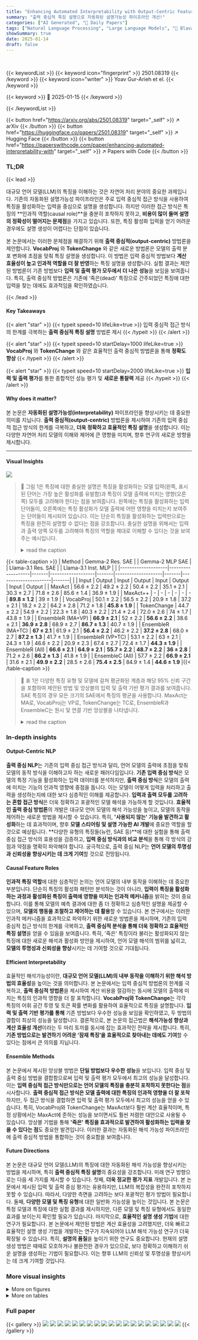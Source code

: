 ```yaml
---
title: "Enhancing Automated Interpretability with Output-Centric Feature Descriptions"
summary: "출력 중심적 특징 설명으로 자동화된 설명가능성 파이프라인 개선!"
categories: ["AI Generated", "🤗 Daily Papers"]
tags: ["Natural Language Processing", "Large Language Models", "🏢 Blavatnik School of Computer Science and AI, Tel Aviv University",]
showSummary: true
date: 2025-01-14
draft: false
---
```


<br>

{{< keywordList >}}
{{< keyword icon="fingerprint" >}} 2501.08319 {{< /keyword >}}
{{< keyword icon="writer" >}} Yoav Gur-Arieh et el. {{< /keyword >}}
 
{{< keyword >}} 🤗 2025-01-15 {{< /keyword >}}
 
{{< /keywordList >}}

{{< button href="https://arxiv.org/abs/2501.08319" target="_self" >}}
↗ arXiv
{{< /button >}}
{{< button href="https://huggingface.co/papers/2501.08319" target="_self" >}}
↗ Hugging Face
{{< /button >}}
{{< button href="https://paperswithcode.com/paper/enhancing-automated-interpretability-with" target="_self" >}}
↗ Papers with Code
{{< /button >}}




### TL;DR


{{< lead >}}

대규모 언어 모델(LLM)의 특징을 이해하는 것은 자연어 처리 분야의 중요한 과제입니다. 기존의 자동화된 설명가능성 파이프라인은 주로 입력 중심적 접근 방식을 사용하여 특징을 활성화하는 입력을 중심으로 설명을 생성합니다. 하지만 이러한 접근 방식은 특징의 **인과적 역할(causal role)**을 충분히 포착하지 못하고, **비용이 많이 들며 설명의 정확성이 떨어지는 문제점**을 가지고 있습니다.  또한, 특징 활성화 입력을 얻기 어려운 경우에도 설명 생성이 어렵다는 단점이 있습니다.

본 논문에서는 이러한 문제점을 해결하기 위해 **출력 중심적(output-centric)** 방법론을 제안합니다.  **VocabProj** 와 **TokenChange** 와 같은 새로운 방법론은 모델의 출력 분포 변화에 초점을 맞춰 특징 설명을 생성합니다.  이 방법은 입력 중심적 방법보다 **계산 효율성이 높고 인과적 역할을 더 잘 반영**하는 특징 설명을 생성합니다.  실험 결과는 제안된 방법론이 기존 방법보다 **입력 및 출력 평가 모두에서 더 나은 성능**을 보임을 보여줍니다.  특히, 출력 중심적 방법론은 기존에 ‘죽은(dead)’ 특징으로 간주되었던 특징에 대한 입력을 찾는 데에도 효과적임을 확인하였습니다.

{{< /lead >}}


#### Key Takeaways

{{< alert "star" >}}
{{< typeit speed=10 lifeLike=true >}} 입력 중심적 접근 방식의 한계를 극복하는 **출력 중심적 특징 설명** 방법론 제시 {{< /typeit >}}
{{< /alert >}}

{{< alert "star" >}}
{{< typeit speed=10 startDelay=1000 lifeLike=true >}} **VocabProj** 와 **TokenChange** 와 같은 효율적인 출력 중심적 방법론을 통해 **정확도 향상** {{< /typeit >}}
{{< /alert >}}

{{< alert "star" >}}
{{< typeit speed=10 startDelay=2000 lifeLike=true >}} **입력 및 출력 평가**를 통한 종합적인 성능 평가 및 **새로운 통찰력** 제공 {{< /typeit >}}
{{< /alert >}}

#### Why does it matter?
본 논문은 **자동화된 설명가능성(interpretability)** 파이프라인을 향상시키는 데 중요한 의미를 지닙니다. **출력 중심적(output-centric)** 방법론을 제시하여 기존의 입력 중심적 접근 방식의 한계를 극복하고, **더욱 정확하고 효율적인 특징 설명**을 생성합니다.  이는 다양한 자연어 처리 모델의 이해와 제어에 큰 영향을 미치며, 향후 연구의 새로운 방향을 제시합니다.

------
#### Visual Insights



![](https://arxiv.org/html/2501.08319/x1.png)

> 🔼 그림 1은 특징에 대한 충실한 설명은 특징을 활성화하는 모델 입력(왼쪽, 표시된 단어는 가장 높은 활성화를 유발함)과 특징이 모델 출력에 미치는 영향(오른쪽) 모두를 고려해야 한다는 점을 보여줍니다. 왼쪽에는 특징을 활성화하는 입력 단어들이, 오른쪽에는 특징 활성화가 모델 출력에 어떤 영향을 미치는지 보여주는 단어들이 제시되어 있습니다. 이는 단순히 특징을 활성화하는 입력만으로는 특징을 완전히 설명할 수 없다는 점을 강조합니다. 충실한 설명을 위해서는 입력과 출력 양쪽 모두를 고려해야 특징의 역할을 제대로 이해할 수 있다는 것을 보여주는 예시입니다.
> <details>
> <summary>read the caption</summary>
> Figure 1: We posit that a faithful description of a feature should consider both model inputs that activate it (left, marked words cause the highest activations) and the effect it introduces to the model’s outputs (right).
> </details>





{{< table-caption >}}
| Method           | Gemma-2 Res. SAE |       | Gemma-2 MLP SAE |       | Llama-3.1 Res. SAE |       | Llama-3.1 Inst. MLP |       |
|--------------------|-------------------|-------|-------------------|-------|--------------------|-------|----------------------|-------|
|                   | Input             | Output | Input             | Output | Input              | Output | Input                 | Output |
| MaxAct            | 56.6 ± 2.2         | 49.2 ± 2.2         | 50.4 ± 2.2         | 35.1 ± 2.1         | 30.3 ± 2.7          | 71.8 ± 2.6          | 85.6 ± 1.4              | 36.9 ± 1.9              |
| MaxAct++          | -                 | -      | -                 | -      | -                  | -      | **89.8 ± 1.2**         | 39 ± 1.9                |
| VocabProj         | 50.1 ± 2.2         | 56.5 ± 2.2         | 20.9 ± 1.8         | 37.2 ± 2.1         | 18.2 ± 2.2          | 64.2 ± 2.8          | 71.2 ± 1.8              | **45.8 ± 1.9**         |
| TokenChange       | 44.7 ± 2.2         | 54.9 ± 2.2         | 22.3 ± 1.8         | 40.3 ± 2.2         | 21.4 ± 2.4          | 72.0 ± 2.6          | 74 ± 1.7                | 43.8 ± 1.9              |
| EnsembleR (MA+VP) | **66.9 ± 2.1**     | 52 ± 2.2           | **56.6 ± 2.2**     | 38.6 ± 2.1         | **36.9 ± 2.8**        | 68.9 ± 2.7          | **86.7 ± 1.3**          | 40.7 ± 1.9              |
| EnsembleR (MA+TC) | **67 ± 2.1**       | 61.9 ± 2.1         | **56.4 ± 2.2**     | 46.2 ± 2.2         | **37.2 ± 2.8**        | 68.0 ± 2.7          | **87.2 ± 1.3**          | 41.7 ± 1.9              |
| EnsembleR (VP+TC) | 53.1 ± 2.2         | 63 ± 2.1           | 24.3 ± 1.9         | 46.6 ± 2.2         | 20.9 ± 2.3          | 67.4 ± 2.7          | 72.4 ± 1.7              | **44.3 ± 1.9**         |
| EnsembleR (All)   | **66.6 ± 2.1**     | **64.9 ± 2.1**     | **55.7 ± 2.2**     | **48.7 ± 2.2**     | **36 ± 2.8**          | 71.2 ± 2.6          | **86.2 ± 1.3**          | 41.8 ± 1.9              |
| EnsembleC (All)   | 57.7 ± 2.2         | **66.9 ± 2.1**     | 31.6 ± 2.1         | **49.9 ± 2.2**     | 28.5 ± 2.6          | **75.4 ± 2.5**         | 84.9 ± 1.4              | **44.6 ± 1.9**         |{{< /table-caption >}}

> 🔼 표 1은 다양한 특징 유형 및 모델에 걸쳐 평균화된 계층과 해당 95% 신뢰 구간을 포함하여 제안된 방법 및 앙상블의 입력 및 출력 기반 평가 결과를 보여줍니다. SAE 특징의 경우 모든 크기의 SAE에서 특징의 평균을 사용합니다. MaxAct는 MA로, VocabProj는 VP로, TokenChange는 TC로, EnsembleR과 EnsembleC는 원시 및 연결 기반 앙상블을 나타냅니다.
> <details>
> <summary>read the caption</summary>
> Table 1: Input- and output-based evaluation results of the methods and their ensembles, over different feature types and models, averaged across model layers, along with their respective 95% confidence intervals. For SAE features we take the average over features from SAEs of all sizes. We denote MA for MaxAct, VP for VocabProj, TC for TokenChange, and EnsembleR and EnsembleC for the raw and concatenation based ensembles.
> </details>





### In-depth insights


#### Output-Centric NLP
**출력 중심 NLP**는 기존의 입력 중심 접근 방식과 달리, 언어 모델의 출력에 초점을 맞춰 모델의 동작 방식을 이해하고자 하는 새로운 패러다임입니다.  **기존 입력 중심 방식**은 모델의 특정 기능을 활성화하는 입력 데이터를 분석하지만, **출력 중심 방식**은 모델의 출력에 미치는 기능의 인과적 영향에 중점을 둡니다. 이는 모델이 어떻게 입력을 처리하고 출력을 생성하는지에 대한 보다 심층적인 이해를 제공합니다.  **입력과 출력 모두를 고려하는 혼합 접근 방식**은 더욱 정확하고 포괄적인 모델 해석을 가능하게 할 것입니다.  **효율적인 출력 중심 방법론**의 개발은 대규모 언어 모델의 해석 가능성을 높이고, 모델의 동작을 제어하는 새로운 방법을 제시할 수 있습니다.  특히, **'사용되지 않는' 기능을 발견하고 활성화**하는 데 효과적이며, 향후 **모델 스티어링 및 설명 가능한 AI 개발**에 중요한 역할을 할 것으로 예상됩니다.  **다양한 유형의 특징들(뉴런, SAE 등)**에 대한 실험을 통해 출력 중심 접근 방식의 효용성을 검증하고, **입력 중심 방식과의 비교 분석**을 통해 각 방식의 강점과 약점을 명확히 파악해야 합니다.  궁극적으로, 출력 중심 NLP는 **언어 모델의 투명성과 신뢰성을 향상시키는 데 크게 기여**할 것으로 전망됩니다.

#### Causal Feature Roles
**인과적 특징 역할**에 대한 심층적인 논의는 언어 모델의 내부 동작을 이해하는 데 중요한 부분입니다. 단순히 특징의 활성화 패턴만 분석하는 것이 아니라, **입력이 특징을 활성화하는 과정과 활성화된 특징이 출력에 영향을 미치는 인과적 메커니즘**을 밝히는 것이 중요합니다. 이를 통해 모델의 예측 결과에 대한 좀 더 정확하고 심층적인 설명을 제공할 수 있으며, **모델의 행동을 조절하고 제어하는 데 활용**할 수 있습니다.  본 연구에서는 이러한 인과적 메커니즘을 효과적으로 파악하기 위한 새로운 방법론을 제시하며, 기존의 입력 중심적 접근 방식의 한계를 극복하고, **출력 중심적 분석을 통해 더욱 정확하고 효율적인 특징 설명**을 얻을 수 있음을 보여줍니다. 특히, '죽은' 특징이라 불리는 활성화되지 않는 특징에 대한 새로운 해석과 활성화 방안을 제시하여, 언어 모델 해석의 범위를 넓히고, **모델의 투명성과 신뢰성을 향상**시키는 데 기여할 것으로 기대됩니다.

#### Efficient Interpretability
 효율적인 해석가능성이란, **대규모 언어 모델(LLM)의 내부 동작을 이해하기 위한 해석 방법의 효율성**을 높이는 것을 의미합니다.  본 논문에서는 입력 중심적 방법론의 한계를 극복하고, **출력 중심적 방법론**을 제시하여 계산 비용을 절감하는 동시에 모델의 출력에 미치는 특징의 인과적 영향을 더 잘 포착합니다.  **VocabProj와 TokenChange**는 각각 특징의 어휘 공간 투영 및 토큰 확률 변화를 활용하여 효율적으로 특징을 설명합니다.  **입력 및 출력 기반 평가를 통해** 기존 방법보다 우수한 성능을 보임을 확인하였고, 두 방법의 결합이 최상의 성능을 달성합니다.  결론적으로, 본 논문의 접근법은 **해석가능성 향상과 계산 효율성 개선**이라는 두 마리 토끼를 동시에 잡는 효과적인 전략을 제시합니다.  특히, **기존 방법으로는 발견하기 어려운 ‘잠재 특징’을 효율적으로 찾아내는 데에도 기여**할 수 있다는 점에서 큰 의의를 지닙니다.

#### Ensemble Methods
본 논문에서 제시된 앙상블 방법은 **단일 방법보다 우수한 성능**을 보입니다. 입력 중심 및 출력 중심 방법을 결합함으로써 입력 및 출력 평가 모두에서 최고의 성능을 달성합니다. 이는 **입력 중심적 접근 방식만으로는 언어 모델의 특징을 충분히 포착하지 못한다는 점**을 시사합니다.  **출력 중심적 접근 방식은 모델 출력에 대한 특징의 인과적 영향을 더 잘 포착**하지만, 두 접근 방식을 결합하면 입력 및 출력 평가 모두에서 최고의 성능을 얻을 수 있습니다. 특히, VocabProj와 TokenChange는 MaxAct보다 훨씬 계산 효율적이며, 특정 상황에서는 MaxAct에 준하는 성능을 보이면서도 훨씬 저렴한 대안으로 사용될 수 있습니다.  앙상블 기법을 통해  **'죽은' 특징을 효과적으로 발견하여 활성화하는 입력을 찾을 수 있다는 점**도 중요한 발견입니다.  이러한 결과는 자동화된 해석 가능성 파이프라인에 출력 중심적 방법을 통합하는 것이 중요함을 보여줍니다.

#### Future Directions
본 논문은 대규모 언어 모델(LLM)의 특징에 대한 자동화된 해석 가능성을 향상시키는 방법을 제시하며, 특히 **출력 중심적 특징 설명**의 중요성을 강조합니다. 미래 연구 방향으로는 다음 세 가지를 제시할 수 있습니다. 첫째, **더욱 정교한 평가 지표** 개발입니다. 본 논문에서 제시된 입력 및 출력 중심 평가는 유용하지만, LLM의 복잡성을 완전히 포착하지 못할 수 있습니다. 따라서, 다양한 측면을 고려하는 보다 포괄적인 평가 방법이 필요합니다.  둘째, **다양한 모델 및 특징 유형**에 대한 일반화 가능성을 높이는 것입니다.  본 논문은 특정 모델과 특징에 대한 실험 결과를 제시하지만, 다른 모델 및 특징 유형에서도 동일한 효과를 보이는지 확인할 필요가 있습니다. 마지막으로, **효율적인 설명 생성 기법**에 대한 연구가 필요합니다. 본 논문에서 제안된 방법은 계산 효율성을 고려했지만, 더욱 빠르고 효율적인 설명 생성 기법을 개발하는 연구가 지속되어야 LLM 해석 가능성 연구가 더욱 확장될 수 있습니다. 특히, **설명의 품질**을 높이기 위한 연구도 중요합니다. 현재의 설명 생성 방법은 때때로 모호하거나 불완전한 경우가 있으므로, 보다 정확하고 이해하기 쉬운 설명을 생성하는 기법이 필요합니다.  이는 향후 LLM의 신뢰성 및 투명성을 향상시키는 데 크게 기여할 것입니다.


### More visual insights

<details>
<summary>More on figures
</summary>


![](https://arxiv.org/html/2501.08319/x2.png)

> 🔼 이 그림은 제안된 특징 설명 평가 방법을 보여줍니다.  이 방법은 모델의 입력(중간 패널)과 출력(아래 패널) 두 가지 측면 모두에서 특징 설명의 정확성을 평가합니다.  중간 패널에서는 특징을 활성화하는 입력을 얼마나 잘 캡처하는지 평가하고, 아래 패널에서는 특징 활성화가 모델 출력에 미치는 영향을 얼마나 잘 반영하는지 평가합니다.  두 가지 평가를 통해 모델의 특징 표현에 대한 더욱 포괄적인 이해를 제공합니다.
> <details>
> <summary>read the caption</summary>
> Figure 2: Illustration of our feature description evaluation, considering the description’s faithfulness with respect to both the input (middle panel) and output (lower panel) of the model.
> </details>



![](https://arxiv.org/html/2501.08319/x3.png)

> 🔼 그림 (a)는 Gemma-2 모델의 잔차 스트림에서 추출한 너비 65k의 SAE(Sparse Autoencoder) 특징들을 보여줍니다.  SAE는 고차원의 데이터를 저차원의 특징 벡터로 효율적으로 변환하는 신경망으로, 본 논문에서는 언어 모델의 내부 표현을 이해하는 데 사용되었습니다.  이 그림은  특징들의 분포나 특징들의 활성화 패턴 등을 시각적으로 보여주어,  해당 특징들이 모델의 동작에 어떻게 영향을 미치는지를 분석하는 데 도움을 줄 수 있습니다.  각 막대는 특정 특징을 나타내며,  그 높이는 해당 특징의 활성화 정도 또는 중요도를 나타낼 수 있습니다.
> <details>
> <summary>read the caption</summary>
> (a) Residual stream SAE features of width 65k from Gemma-2.
> </details>



![](https://arxiv.org/html/2501.08319/x4.png)

> 🔼 그림 (b)는 Gemma-2 모델에서 추출한 폭이 65k인 MLP SAE 특징을 보여줍니다. MLP(다층 퍼셉트론)는 인공 신경망의 한 유형이며, SAE(희소 자기 인코더)는 고차원 데이터를 저차원으로 효율적으로 표현하는 데 사용되는 기술입니다. 이 그림은 모델의 다양한 계층에서 추출된 특징들의 입력 및 출력 기반 평가 결과를 보여주는 일련의 그림들 중 하나입니다.  각 특징에 대한 설명이 입력(특징을 활성화하는 입력값)과 출력(특징 활성화가 모델 출력에 미치는 영향) 두 가지 관점에서 얼마나 정확하게 묘사되는지를 보여줍니다. 이는 모델의 내부 동작을 이해하는 데 중요한 정보를 제공합니다.
> <details>
> <summary>read the caption</summary>
> (b) MLP SAE features of width 65k from Gemma-2.
> </details>



![](https://arxiv.org/html/2501.08319/x5.png)

> 🔼 그림 (c)는 Llama-3.1 모델의 잔차 스트림에서 추출한 너비 32k의 SAE 특징을 보여줍니다.  SAE(Sparse Autoencoder)는 고차원 데이터를 저차원으로 효율적으로 표현하는 인코딩 및 디코딩 과정을 거치는 신경망입니다. 이 그림은 Llama-3.1 모델의 잔차 스트림 내부의 특징 표현을 분석하여, 각 특징이 모델의 입력과 출력에 미치는 영향을 시각화한 결과를 보여줄 것으로 예상됩니다. 이를 통해 모델의 내부 동작 방식에 대한 이해를 높이고, 특정 특징에 대한 해석 가능성을 향상시킬 수 있습니다.
> <details>
> <summary>read the caption</summary>
> (c) Residual stream SAE features of width 32k from Llama-3.1.
> </details>



![](https://arxiv.org/html/2501.08319/x6.png)

> 🔼 그림 (d)는 Llama-3.1 8B Instruct 모델의 MLP(다층 퍼셉트론) 특징을 보여줍니다. 이 그림은 다양한 방법(MaxAct, VocabProj, TokenChange 및 여러 가지 앙상블 방법)을 사용하여 특징을 설명하고, 입력 기반 평가와 출력 기반 평가를 통해 각 방법의 성능을 비교 분석한 결과를 나타냅니다.  입력 기반 평가는 특징을 활성화하는 입력을 얼마나 정확하게 식별하는지를 측정하고, 출력 기반 평가는 모델 출력에 대한 특징의 인과적 영향을 얼마나 효과적으로 포착하는지를 평가합니다. 이를 통해 각 방법의 강점과 약점, 그리고 입력 중심 방법과 출력 중심 방법을 결합했을 때 얻을 수 있는 시너지 효과를 보여줍니다.
> <details>
> <summary>read the caption</summary>
> (d) MLP features from Llama-3.1 8B Instruct.
> </details>



![](https://arxiv.org/html/2501.08319/x7.png)

> 🔼 그림 3은 제안된 평가 지표에 대한 다양한 방법들의 성능을 보여줍니다. Gemma-2 2B(상단), Llama-3.1 8B(하단 왼쪽), Llama-3.1 8B Instruct(하단 오른쪽) 세 가지 모델에 대해 입력 기반 및 출력 기반 평가를 수행했습니다. 출력 지표의 경우, 기준선(점선)은 1/3입니다. 이는 평가를 위해 세 가지 텍스트 집합 중 하나를 선택하는 LLM 판단자 때문입니다. 각 그래프는 입력 기반 평가와 출력 기반 평가의 정확도를 층별로 보여줍니다.
> <details>
> <summary>read the caption</summary>
> Figure 3: Performance of the various methods on the proposed metrics, for Gemma-2 2B (upper row), Llama-3.1 8B (lower left), and Llama-3.1 8B Instruct (lower right). For the output metric, the baseline (dashed black line) is 1/3131/31 / 3 since the judge LLM picks between three sets of texts.
> </details>



![](https://arxiv.org/html/2501.08319/x8.png)

> 🔼 그림 4는 본 논문의 입력 기반 평가에서 판정용 LLM에 주어지는 프롬프트를 보여줍니다.  LLM은 주어진 특징에 대한 설명을 받고, 그 특징을 활성화시키는 예시와 활성화시키지 않는 예시를 각각 5개씩 생성해야 합니다.  활성화 예시는 해당 특징을 강하게 활성화시키는 문장이어야 하며, 비활성화 예시는 해당 특징과 관련이 없는 문장이어야 합니다. 생성된 문장들은 모델에 입력되어 각 문장에 대한 특징의 활성화 정도를 측정하고, 이를 통해 설명의 정확성을 평가합니다.
> <details>
> <summary>read the caption</summary>
> Figure 4: Prompt given to the judge LLM for the input-based evaluation.
> </details>



![](https://arxiv.org/html/2501.08319/x9.png)

> 🔼 그림 5는 본 논문의 출력 기반 평가에서 사용된 평가자 LLM 프롬프트를 보여줍니다.  프롬프트는 평가자가 특정 뉴런의 활성화 증폭 시 생성된 세 개의 텍스트 집합 중 어떤 것이 해당 뉴런의 설명과 가장 일치하는지 판단하는 데 사용됩니다. 각 집합에는 뉴런의 활성화를 증폭한 경우와 무작위 뉴런을 증폭한 경우에 생성된 텍스트가 포함됩니다. 프롬프트는 평가자가 텍스트 내용을 기반으로 판단하도록 안내하고, 언어 모델 출력의 품질보다는 내용 일치도에 중점을 두도록 합니다.
> <details>
> <summary>read the caption</summary>
> Figure 5: Prompt given to the judge LLM for the output-based evaluation.
> </details>



![](https://arxiv.org/html/2501.08319/x10.png)

> 🔼 이 그림은 논문의 VocabProj 방법에 대한 설명을 생성하는 데 사용된 프롬프트를 보여줍니다.  프롬프트는 특정 벡터와 관련된 토큰 목록을 제공받아, 이를 기반으로 벡터의 의미나 기능을 추론하도록 설계되었습니다.  프롬프트는  관련 없는 용어나 기호를 무시하고,  가장 관련성이 높은 토큰들 사이의 일관된 주제나 개념을 파악하도록 지시합니다.  최종적으로 벡터의 의미나 기능을 요약하는 간결한 문장을 생성하는 것을 목표로 합니다.
> <details>
> <summary>read the caption</summary>
> Figure 6: Prompt given to the explainer model for the VocabProj method.
> </details>



![](https://arxiv.org/html/2501.08319/x11.png)

> 🔼 그림 7은 VocabProj에 의해 생성된 설명('게임, 플레이어, 게임플레이 및 게임 메커니즘에 중점을 둔 게임')을 사용하여 활성화된, 이전에는 비활성으로 간주되었던 특징을 증폭시켰을 때 생성된 텍스트를 보여줍니다.  이 그림은 '죽은' 특징으로 분류된 특징이 적절한 설명과 입력을 통해 활성화될 수 있음을 보여주는 사례를 제시합니다.  즉, 단순히 입력 데이터에서 활성화되지 않는다고 해서 특징이 무의미하다는 것을 의미하지는 않으며,  적절한 방법으로 접근하면 그 기능을 이해하고 활용할 수 있다는 점을 시각적으로 보여줍니다.
> <details>
> <summary>read the caption</summary>
> Figure 7: Text generated when amplifying a feature pronounced to be dead, which we managed to activate using the explanation generated by VocabProj, which was “gaming, focusing on players, gameplay, and game mechanics”.
> </details>



![](https://arxiv.org/html/2501.08319/x12.png)

> 🔼 그림 3(a)는 Llama-3.1 모델의 32k 너비의 MLP SAE 특징을 보여줍니다.  이 그림은 다양한 특징 기술 방법 (MaxAct, VocabProj, TokenChange 및 앙상블)의 입력 및 출력 기반 평가 결과를 보여주는 막대 그래프입니다. 각 막대는 특정 방법의 정확도를 나타내며, 입력 기반 평가와 출력 기반 평가의 결과를 비교하여 모델 해석의 정확성을 평가합니다. 계층 그룹별 결과를 보여주어 모델의 서로 다른 계층에서의 해석 성능 차이를 분석합니다.
> <details>
> <summary>read the caption</summary>
> (a) MLP 32k SAE features from Llama-3.1.
> </details>



![](https://arxiv.org/html/2501.08319/x13.png)

> 🔼 그림 (b)는 GPT-2 small 모델의 중간 잔차 스트림에서 추출한 32k 크기의 SAE(Sparse AutoEncoder) 특징들을 보여줍니다.  SAE는 고차원의 데이터를 저차원의 특징으로 변환하는데 사용되는 기법이며, 이 그림에서는 GPT-2 small 모델의 중간 층에서 추출된 32,000개의 특징 벡터들을 시각화한 것으로 보입니다.  각 특징 벡터는 모델의 내부 표현을 반영하며, 이 그림은 해당 특징들의 분포나 특징 간의 관계를 보여주는 것으로 추정됩니다. 이를 통해 모델의 내부 동작에 대한 이해를 높일 수 있습니다.
> <details>
> <summary>read the caption</summary>
> (b) Mid residual stream 32k SAE features from GPT-2 small.
> </details>



![](https://arxiv.org/html/2501.08319/x14.png)

> 🔼 이 그림은 GPT-2 small 모델의 잔차 스트림에서 추출한 32k 크기의 SAE 특징들을 보여줍니다.  SAE(Sparse Autoencoder)는 고차원 데이터를 저차원으로 효율적으로 압축하는 기술입니다. 잔차 스트림은 모델의 여러 레이어에서 나온 중간 표현들을 나타냅니다.  이 그림은 이러한 특징들의 분포나 특징들을 분석하는데 사용된 방법의 결과를 보여주는 시각화일 가능성이 높습니다. 그림 자체는  본문에서 설명하는 방법론의 성능 평가에 활용된 결과를 보여주는 하나의 시각적 요소일 것입니다.
> <details>
> <summary>read the caption</summary>
> (c) Residual stream 32k SAE features from GPT-2 small.
> </details>



![](https://arxiv.org/html/2501.08319/x15.png)

> 🔼 그림 (d)는 GPT-2 small 모델의 32k 차원의 희소 자동 인코더(SAE) 특징을 다룬 MLP 레이어의 결과를 보여줍니다. 이는 맥락을 고려하여 특징이 어떻게 모델 출력에 영향을 미치는지 보여주는 출력 중심적 방법론을 평가하기 위한 실험 결과의 일부입니다.  MaxAct, VocabProj, TokenChange 세 가지 방법론과 이들의 앙상블을 사용하여 생성된 특징 설명의 입력 기반 및 출력 기반 평가 결과를 보여주는 여러 그래프 중 하나입니다.
> <details>
> <summary>read the caption</summary>
> (d) MLP 32k SAE features from GPT-2 small.
> </details>



![](https://arxiv.org/html/2501.08319/x16.png)

> 🔼 그림 8은 제안된 평가 지표에 대한 다양한 방법들의 성능을 보여줍니다. Llama-3.1 8B(좌측 상단)과 GPT-2 small(우측 상단 및 하단) 모델에 대해 입력 기반 및 출력 기반 평가를 수행했습니다. 출력 기반 평가의 경우, 기준선(점선)은 1/3입니다. 이는 평가 LLM이 세 개의 텍스트 집합 중 하나를 선택하기 때문입니다. 그림은 각 방법의 입력 및 출력 기반 평가 점수를 비교하여 어떤 방법이 입력과 출력 모두에서 더 나은 성능을 보이는지 보여줍니다.
> <details>
> <summary>read the caption</summary>
> Figure 8: Performance of the various methods on the proposed metrics, for Llama-3.1 8B (upper left) and GPT-2 small (upper right and lower row). For the output metric, the baseline (dashed black line) is 1/3131/31 / 3 since the judge LLM picks between three sets of texts.
> </details>



![](https://arxiv.org/html/2501.08319/x17.png)

> 🔼 본 그림은 세 가지 모델(Gemma-2 2B, Llama-3.1 8B, GPT-2 small)에 대해, 각 모델의 특징을 나타내는 토큰들과 해당 토큰에 대한 설명을 보여줍니다. 이러한 토큰들과 설명들은 기본 프롬프트에 추가되어 미세 조정된 프롬프트를 만드는 데 사용되었습니다.  각 모델마다 세 가지 벡터(Vector 1, Vector 2, Vector 3)에 대한 토큰 목록과 이를 설명하는 문장이 제시되어 있습니다. 이는 각 벡터가 나타내는 개념을 이해하는 데 도움을 줍니다.
> <details>
> <summary>read the caption</summary>
> Figure 9: Three demonstrations of tokens and their descriptions for each model, added to the base prompt forming a fine-tuned prompt.
> </details>



![](https://arxiv.org/html/2501.08319/x18.png)

> 🔼 그림 10은 Ensemble Raw 방법에 대한 설명 모델에 제공되는 프롬프트를 보여줍니다. 이 프롬프트는 신경망에서 뉴런의 동작을 설명하기 위해 설계되었습니다.  프롬프트는 뉴런의 입력과 출력을 모두 고려하여, 입력 활성화 값과 출력에 가장 관련있는 단어 목록을 함께 제시합니다.  설명 모델은 이 정보를 바탕으로 뉴런의 기능을 간략하게 설명하는 문장을 생성합니다.  입력 활성화 값은 0에서 10까지의 범위를 가지며, 0이 아닌 값은 뉴런이 특정 입력을 감지했음을 나타냅니다.  값이 높을수록 더 강한 일치를 의미합니다.  출력 단어 목록은 해당 뉴런의 벡터를 재구성하는 임베딩들의 조합을 나타내며, 관련 없는 단어나 기호가 포함될 수 있습니다.  설명 모델은 이러한 정보를 분석하여 뉴런의 주요 기능을 요약하는 문장을 생성합니다.
> <details>
> <summary>read the caption</summary>
> Figure 10: Prompt given to the explainer model for the Ensemble Raw method.
> </details>



![](https://arxiv.org/html/2501.08319/x19.png)

> 🔼 그림 11은 VocabProj 기법에 미세 조정된 프롬프트의 기본 형태를 보여줍니다. 이 프롬프트는 특정 벡터와 관련된 토큰 목록을 입력으로 받습니다. 이 토큰들은 벡터를 재구성하는 임베딩의 조합을 나타냅니다.  목표는 이러한 토큰들을 바탕으로 벡터의 의미나 기능을 추론하는 것입니다.  목록에는 무관한 용어, 기호 또는 프로그래밍 전문 용어와 같은 노이즈가 포함될 수 있습니다.  모델은 여러 언어의 단어가 섞여 있어도 이를 무시하고, 가장 관련성이 높은 토큰들이 공유하는 일관된 주제나 개념을 파악해야 합니다.  최종 응답은 벡터의 의미나 기능을 요약하는 간결한 문장이어야 합니다.  너무 일반적이거나 광범위한 답변은 피해야 합니다.
> <details>
> <summary>read the caption</summary>
> Figure 11: The basic fine-tuned prompt VocabProj method.
> </details>



![](https://arxiv.org/html/2501.08319/x20.png)

> 🔼 그림 12는 본 논문의 출력 기반 평가 지표에 사용된 조종된 텍스트 집합의 예시를 보여줍니다.  출력 기반 평가는 특정 특징의 활성화가 모델 출력에 미치는 영향을 평가하는 데 중점을 둡니다. 이 그림은 다양한 강도의 특징 활성화(예: 저, 중, 고) 하에서 모델이 생성한 텍스트를 보여줍니다. 이를 통해 연구자들은 특징 활성화의 정도에 따라 모델 출력이 어떻게 변하는지 확인하고, 특징 설명의 정확성을 평가할 수 있습니다.
> <details>
> <summary>read the caption</summary>
> Figure 12: An example of steered text set for the output-based metric.
> </details>



![](https://arxiv.org/html/2501.08319/x21.png)

> 🔼 그림 13은 VocabProj 기법에 대한 일반적인 프롬프트의 첫 번째 변형을 보여줍니다. 이 프롬프트는 특정 벡터와 관련된 일련의 토큰을 입력으로 받아 해당 벡터의 의미 또는 기능을 추론하는 것을 목표로 합니다.  프롬프트는 관련 없는 용어, 기호 또는 프로그래밍 전문 용어를 포함할 수 있는 토큰 목록을 제공합니다.  모델은 입력 토큰에서 가장 관련성이 높은 토큰을 식별하고, 해당 토큰들을 통해 벡터의 의미 또는 기능을 요약하는 구문을 생성해야 합니다.  이 프롬프트는 여러 언어로 된 단어가 포함된 경우에도 단어의 언어를 고려하지 않고, 오직 의미나 개념에 집중하도록 설계되어 있습니다.
> <details>
> <summary>read the caption</summary>
> Figure 13: A first variant of a generic prompt for the VocabProj method.
> </details>



![](https://arxiv.org/html/2501.08319/x22.png)

> 🔼 그림 14는 VocabProj 방법에 사용되는 일반적인 프롬프트의 두 번째 변형을 보여줍니다. 이 프롬프트는 모델이 특정 벡터와 관련된 토큰 목록을 분석하고, 관련 없는 토큰이나 노이즈를 제거하고, 해당 벡터의 의미 또는 기능을 요약하는 간결한 문장을 생성하도록 합니다.  프롬프트는 모델이 여러 언어의 단어가 섞여 있어도 이를 고려하지 않고, 주요 토큰의 일관된 주제나 개념을 파악하여 요약하도록 지시합니다.
> <details>
> <summary>read the caption</summary>
> Figure 14: A second variant of a generic prompt for the VocabProj method.
> </details>



</details>




<details>
<summary>More on tables
</summary>


{{< table-caption >}}
| Relation | Example feature | Description by `MaxAct` | Description by `VocabProj` |
|---|---|---|---| 
| Similar <img src="https://arxiv.org/html/2501.08319/S6.T2.1.1.1.1.1.pic1.png" width="32.07" height="17.85"> | `3-MLP-16K/ 4878` | Terms and themes related to various genres of storytelling, particularly in horror, drama, and fantasy. | A blend of themes and genres commonly found in storytelling or media, with a specific focus on dramatic, horror, and suspenseful narratives. |
| Composition <img src="https://arxiv.org/html/2501.08319/S6.T2.2.2.1.1.1.pic1.png" width="32.07" height="17.85"> | `19-MLP-16K/ 5635` | References to political events and milestones. | Concepts related to time measurement such as days, weeks, weekends, and months, indicating it likely pertains to scheduling or planning events. |
| Abstraction <img src="https://arxiv.org/html/2501.08319/S6.T2.3.3.1.1.1.pic1.png" width="32.07" height="17.85"> | `21-RES-16K/ 10714` | Information related to bird species and wildlife activities. | Concepts related to birdwatching and ornithology, focusing on activities such as observing, spotting, and recording bird species in their natural habitats. |
| Different <img src="https://arxiv.org/html/2501.08319/S6.T2.4.4.1.1.1.pic1.png" width="32.07" height="17.85"> | `19-MLP-16K/ 1450` | Mentions of notable locations, organizations, or events, particularly in various contexts. | Concepts related to self-reflection, purpose, and generalization in various contexts, focusing on the exploration of identity and overarching themes in literature or philosophy. |{{< /table-caption >}}
> 🔼 이 표는 Gemma Scope의 SAE 특징 100개에 대한 MaxAct와 VocabProj에 의해 생성된 설명에 대한 사람의 평가 결과를 보여줍니다. 각 관계 범주(유사, 구성, 추상화, 상이)에 대해 관찰된 경우의 비율과 예시 특징에 대한 설명이 표시됩니다.  MaxAct와 VocabProj가 생성한 설명의 유사성, 상호 보완성, 추상화 수준, 그리고 상이점을 분석하여 각 방법의 강점과 약점을 보여주는 예시를 제공합니다.
> <details>
> <summary>read the caption</summary>
> Table 2: Human evaluation results of descriptions by MaxAct and VocabProj for 100 SAE features from Gemma Scope, showing for each relation category the fraction of observed cases and the descriptions of an example feature.
> </details>

{{< table-caption >}}
| Variant | Gemma-2 2B (Gemma Scope 16K) | Llama-3.1 8B (Llama Scope 32K) | GPT-2 small (OpenAI SAE 32K) |
|---|---|---|---|
| Dec & Unembed | 0.44 (0.31-0.58) | 0.27 (0.17-0.39) | 0.29 (0.12-0.50) |
| Enc & Unembed | 0.38 (0.27-0.52) | 0.14 (0.06-0.25) | 0.25 (0.12-0.46) |
| Dec & Embed | 0.52 (0.38-0.65) | 0.20 (0.11-0.31) | 0.25 (0.08-0.46) |
| Enc & Embed | 0.29 (0.17-0.42) | 0.16 (0.08-0.27) | 0.21 (0.08-0.42) |{{< /table-caption >}}
> 🔼 표 3은 VocabProj에서 생성된 설명에 대한 평균 입력 지표 결과의 신뢰 구간을 보여줍니다. 이 표는 디코딩과 인코딩 변형을 비교하기 위해 4가지 다른 방법으로 검색된 토큰을 사용하여 생성된 설명에 대한 평균 입력 지표 결과의 신뢰 구간을 보여줍니다.  신뢰 구간은 VocabProj 방법의 변형에서 디코딩 변형과 인코딩 변형을 비교하기 위해 사용된 4가지 다른 방법을 사용하여 생성된 설명에 대한 평균 입력 지표 결과를 보여줍니다.  각 방법은 모델의 어휘 공간에 대한 특징 벡터의 투영에 사용된 행렬(디코딩 또는 인코딩)과 특징 벡터를 생성하는 데 사용된 방법(디코딩 또는 인코딩)에 따라 다릅니다.
> <details>
> <summary>read the caption</summary>
> Table 3: Confidence interval of mean input metric results on the descriptions generated by VocabProj using tokens retrieved by 4 different methods, to compare decoding vs. encoding variants.
> </details>

{{< table-caption >}}
| Variant | Gemma-2 2B (Gemma Scope 16K) | Llama-3.1 8B (Llama Scope 32K) | GPT-2 small (OpenAI SAE 32K) |
|---|---|---|---|
| Dec & Unembed | 0.41 (0.35-0.47) | 0.14 (0.11-0.19) | 0.20 (0.13-0.28) |
| Dec & Embed | 0.37 (0.31-0.43) | 0.12 (0.08-0.16) | 0.13 (0.08-0.21) |{{< /table-caption >}}
> 🔼 표 4는 VocabProj에서 생성된 설명에 대한 평균 입력 지표 결과의 신뢰 구간을 보여줍니다. 여기서 사용된 토큰은 디코딩 행렬을 사용하여 언임베딩과 임베딩 변형을 비교하기 위해 두 가지 다른 방법으로 검색됩니다.  즉, 이 표는 모델의 어휘 공간에 특징 벡터를 투영하여 얻은 단어들을 사용하여 특징을 설명하는 VocabProj 방법의 성능을 평가하고,  단어 임베딩을 사용하는 방법과 단어 언임베딩을 사용하는 방법의 성능 차이를 보여줍니다.
> <details>
> <summary>read the caption</summary>
> Table 4: Confidence interval of mean input metric results on the descriptions generated by VocabProj using tokens retrieved by 2 different methods, to compare unembedding vs. embedding variants with the decoding matrix.
> </details>

{{< table-caption >}}
| Variant | Gemma-2 2B (Gemma Scope 16K) | Llama-3.1 8B (Llama Scope 32K) | GPT-2 small (OpenAI SAE 32K) | ALL |
|---|---|---|---|---|
| Neuronpedia | 0.49 (0.44-0.55) | 0.46 (0.41-0.52) | 0.41 (0.36-0.47) | 0.46 (0.43-0.49) |
| MaxAct | 0.52 (0.46-0.57) | 0.47 (0.42-0.53) | 0.44 (0.39-0.50) | 0.48 (0.45-0.51) |{{< /table-caption >}}
> 🔼 표 5는 Neuronpedia에서 가져온 설명과 MaxAct를 사용하여 생성된 설명에 대한 평균 입력 측정 결과의 신뢰 구간을 보여줍니다.  신뢰 구간은 각 설명 방법의 성능을 평가하는 데 사용되는 입력 기반 평가에서의 정확성을 나타냅니다. MaxAct는 제안된 출력 중심 방법과 비교하여 입력 중심 방법의 성능을 측정하는 데 사용됩니다. 이 표는 논문의 실험 결과를 보여주는 핵심 표 중 하나입니다.
> <details>
> <summary>read the caption</summary>
> Table 5: Confidence interval of mean input metric results on the descriptions taken from Neuronpedia and those generated by MaxAct.
> </details>

{{< table-caption >}}
|           | Llama-3.1 MLP SAE |           | GPT2 Res. Mid. SAE |           | GPT2 Res. SAE |           | GPT2 MLP SAE |           |
| :--------- | :----------------- | :--------- | :----------------- | :--------- | :------------- | :--------- | :------------- | :--------- |
|           | Input              | Output     | Input              | Output     | Input          | Output     | Input          | Output     |
| MaxAct     | 56.4 ± 2.9         | 49.6 ± 2.9 | 43.8 ± 4.4         | **45.5 ± 4.5** | 42.4 ± 4.5    | 43.9 ± 4.5    | 41.3 ± 4.4    | 32.6 ± 4.2    |
| VocabProj | 20.2 ± 2.3         | 48.2 ± 2.9 | 23 ± 3.8           | **46.1 ± 4.5** | 19.2 ± 3.5    | 43.7 ± 4.5    | 6.9 ± 2.3     | 37.4 ± 4.4    |
| TokenChange | 25.4 ± 2.5         | **53.1 ± 2.9** | 25.3 ± 3.9         | 42.8 ± 4.4         | 22.4 ± 3.8    | 42.6 ± 4.5    | 6.1 ± 2.1     | 34.9 ± 4.3    |
| EnsembleR (MA+VP) | 62.1 ± 2.8         | 45.8 ± 2.9 | **56.8 ± 4.4**         | **45.7 ± 4.5** | **56.8 ± 4.5**    | **46.4 ± 4.5**    | **50.9 ± 4.5**    | 36.1 ± 4.3    |
| EnsembleR (MA+TC) | **65.8 ± 2.8**         | 48.9 ± 2.9 | **56.2 ± 4.4**         | **46.6 ± 4.5** | **58.9 ± 4.4**    | **49.4 ± 4.5**    | 50.5 ± 4.5    | **40 ± 4.4**    |
| EnsembleR (VP+TC) | 22.6 ± 2.4         | 50.7 ± 2.9 | 28.6 ± 4.1         | 44.3 ± 4.5         | 25.3 ± 3.9    | 44.3 ± 4.5    | 7.1 ± 2.3     | **43.6 ± 4.5**    |
| EnsembleR (All)    | 62.7 ± 2.8         | 51.6 ± 2.9 | **61 ± 4.4**           | **47.2 ± 4.5** | **59.1 ± 4.4**    | **48.7 ± 4.5**    | **50.1 ± 4.5**    | 36.9 ± 4.3    |
| EnsembleC (All)    | 39.1 ± 2.8         | **55.5 ± 2.9** | 40.1 ± 4.4         | **49.5 ± 4.5**         | 39.2 ± 4.4    | **46.4 ± 4.5**    | 25.2 ± 3.9    | 37.7 ± 4.4    |{{< /table-caption >}}
> 🔼 표 6은 다양한 특징 유형과 모델에 대해 평균화된 계층별 방법 및 앙상블의 입력 및 출력 기반 평가 결과와 각각의 95% 신뢰 구간을 보여줍니다. SAE 특징의 경우 모든 크기의 SAE에서 특징의 평균을 사용합니다. MaxAct는 MA, VocabProj는 VP, TokenChange는 TC, EnsembleR 및 EnsembleC는 원시 및 연결 기반 앙상블을 나타냅니다.
> <details>
> <summary>read the caption</summary>
> Table 6: Input- and output-based evaluation results of the methods and their ensembles, over different feature types and models, averaged across model layers, along with their respective 95% confidence intervals. For SAE features we take the average over features from SAEs of all sizes. We denote MA for MaxAct, VP for VocabProj, TC for TokenChange, and EnsembleR and EnsembleC for the raw and concatenation based ensembles.
> </details>

{{< table-caption >}}
| Example feature | Description by `MaxAct` | Description by `VocabProj` | Description by `TokenChange` |
|---|---|---|---|
| layer-type/id |  |  |  |
| `3-MLP-16K/ 4878` | Terms and themes related to various genres of storytelling, particularly in horror, drama, and fantasy. | A blend of themes and genres commonly found in storytelling or media, with a specific focus on dramatic, horror, and suspenseful narratives. | Categorization or analysis of music and entertainment genres, possibly including content recommendations or thematic associations. |
| `19-MLP-16K/ 5635` | References to political events and milestones. | Concepts related to time measurement such as days, weeks, weekends, and months, indicating it likely pertains to scheduling or planning events. | Time periods, particularly weeks and weekends, along with some programming or markup elements for building or managing templates or components. |
| `21-RES-16K/ 10714` | Information related to bird species and wildlife activities. | Concepts related to birdwatching and ornithology, focusing on activities such as observing, spotting, and recording bird species in their natural habitats. | Enhancing or analyzing bird watching or ornithological data and experiences, possibly improving the tracking of bird sightings and interactions. |
| `19-MLP-16K/ 1450` | Mentions of notable locations, organizations, or events, particularly in various contexts. | Concepts related to self-reflection, purpose, and generalization in various contexts, focusing on the exploration of identity and overarching themes in literature or philosophy. | Recognize and generate variations of the term "general" and its context, along with concepts associated with insight and observation. |{{< /table-caption >}}
> 🔼 이 표는 GemmaScope의 SAE 특징에 대해 MaxAct, VocabProj, TokenChange 세 가지 방법으로 생성된 설명을 보여줍니다. 각 방법은 모델의 내부 표현을 설명하는 데 다른 접근 방식을 사용하며, 이 표는 각 방법이 생성하는 설명의 차이점을 보여주는 대표적인 예시를 제공합니다.  각 행은 하나의 SAE 특징과 그에 대한 세 가지 방법의 설명을 나타냅니다. 이를 통해 각 방법의 강점과 약점을 비교하고, 다양한 방법으로 생성된 설명을 종합적으로 이해하는 데 도움이 됩니다.
> <details>
> <summary>read the caption</summary>
> Table 7: Example descriptions by MaxAct, VocabProj and TokenChange for 4 SAE features from GemmaScope.
> </details>

</details>




### Full paper

{{< gallery >}}
<img src="paper_images/1.png" class="grid-w50 md:grid-w33 xl:grid-w25" />
<img src="paper_images/2.png" class="grid-w50 md:grid-w33 xl:grid-w25" />
<img src="paper_images/3.png" class="grid-w50 md:grid-w33 xl:grid-w25" />
<img src="paper_images/4.png" class="grid-w50 md:grid-w33 xl:grid-w25" />
<img src="paper_images/5.png" class="grid-w50 md:grid-w33 xl:grid-w25" />
<img src="paper_images/6.png" class="grid-w50 md:grid-w33 xl:grid-w25" />
<img src="paper_images/7.png" class="grid-w50 md:grid-w33 xl:grid-w25" />
<img src="paper_images/8.png" class="grid-w50 md:grid-w33 xl:grid-w25" />
<img src="paper_images/9.png" class="grid-w50 md:grid-w33 xl:grid-w25" />
<img src="paper_images/10.png" class="grid-w50 md:grid-w33 xl:grid-w25" />
<img src="paper_images/11.png" class="grid-w50 md:grid-w33 xl:grid-w25" />
<img src="paper_images/12.png" class="grid-w50 md:grid-w33 xl:grid-w25" />
<img src="paper_images/13.png" class="grid-w50 md:grid-w33 xl:grid-w25" />
<img src="paper_images/14.png" class="grid-w50 md:grid-w33 xl:grid-w25" />
<img src="paper_images/15.png" class="grid-w50 md:grid-w33 xl:grid-w25" />
<img src="paper_images/16.png" class="grid-w50 md:grid-w33 xl:grid-w25" />
<img src="paper_images/17.png" class="grid-w50 md:grid-w33 xl:grid-w25" />
<img src="paper_images/18.png" class="grid-w50 md:grid-w33 xl:grid-w25" />
<img src="paper_images/19.png" class="grid-w50 md:grid-w33 xl:grid-w25" />
{{< /gallery >}}